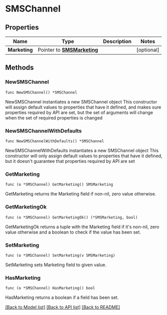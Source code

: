 # SMSChannel

## Properties

Name | Type | Description | Notes
------------ | ------------- | ------------- | -------------
**Marketing** | Pointer to [**SMSMarketing**](SMSMarketing.md) |  | [optional] 

## Methods

### NewSMSChannel

`func NewSMSChannel() *SMSChannel`

NewSMSChannel instantiates a new SMSChannel object
This constructor will assign default values to properties that have it defined,
and makes sure properties required by API are set, but the set of arguments
will change when the set of required properties is changed

### NewSMSChannelWithDefaults

`func NewSMSChannelWithDefaults() *SMSChannel`

NewSMSChannelWithDefaults instantiates a new SMSChannel object
This constructor will only assign default values to properties that have it defined,
but it doesn't guarantee that properties required by API are set

### GetMarketing

`func (o *SMSChannel) GetMarketing() SMSMarketing`

GetMarketing returns the Marketing field if non-nil, zero value otherwise.

### GetMarketingOk

`func (o *SMSChannel) GetMarketingOk() (*SMSMarketing, bool)`

GetMarketingOk returns a tuple with the Marketing field if it's non-nil, zero value otherwise
and a boolean to check if the value has been set.

### SetMarketing

`func (o *SMSChannel) SetMarketing(v SMSMarketing)`

SetMarketing sets Marketing field to given value.

### HasMarketing

`func (o *SMSChannel) HasMarketing() bool`

HasMarketing returns a boolean if a field has been set.


[[Back to Model list]](../README.md#documentation-for-models) [[Back to API list]](../README.md#documentation-for-api-endpoints) [[Back to README]](../README.md)


